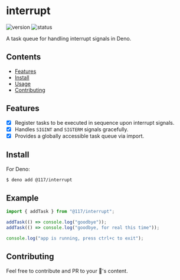 # interrupt

![version](https://img.shields.io/jsr/v/%40117/interrupt?style=flat-square&color=%23ff51bc&label=version)
![status](https://img.shields.io/github/actions/workflow/status/117/interrupt/deploy.yml?style=flat-square)

A task queue for handling interrupt signals in Deno.

## Contents

- [Features](#features)
- [Install](#install)
- [Usage](#usage)
- [Contributing](#contributing)

## Features

- [x] Register tasks to be executed in sequence upon interrupt signals.
- [x] Handles `SIGINT` and `SIGTERM` signals gracefully.
- [x] Provides a globally accessible task queue via import.

## Install

For Deno:

```sh
$ deno add @117/interrupt
```

## Example

```ts
import { addTask } from "@117/interrupt";

addTask(() => console.log("goodbye"));
addTask(() => console.log("goodbye, for real this time"));

console.log("app is running, press ctrl+c to exit");
```

## Contributing

Feel free to contribute and PR to your 💖's content.
